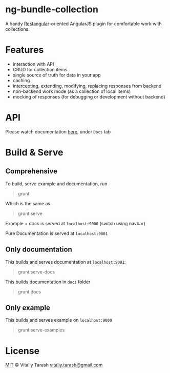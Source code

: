# ng-bundle-collection

A handy [Restangular](https://github.com/mgonto/restangular)-oriented AngularJS plugin for comfortable work with collections.

# Features

- interaction with API
- CRUD for collection items
- single source of truth for data in your app
- caching
- intercepting, extending, modifying, replacing responses from backend
- non-backend work mode (as a collection of local items)
- mocking of responses (for debugging or development without backend)

# API

Please watch documentation [here](http://pulsevt.github.io/ng-bundle-collection/), under `Docs` tab

# Build & Serve
## Comprehensive
To build, serve example and documentation, run

> grunt

Which is the same as

> grunt serve

Example + docs is served at `localhost:9000` (switch using navbar)

Pure Documentation is served at `localhost:9001`

## Only documentation

This builds and serves documentation at `localhost:9001`:

> grunt serve-docs

This builds documentation in `docs` folder

> grunt docs

## Only example

This builds and serves example on `localhost:9000`

> grunt serve-examples

# License

[MIT](http://opensource.org/licenses/MIT) © Vitaliy Tarash <vitaliy.tarash@gmail.com>